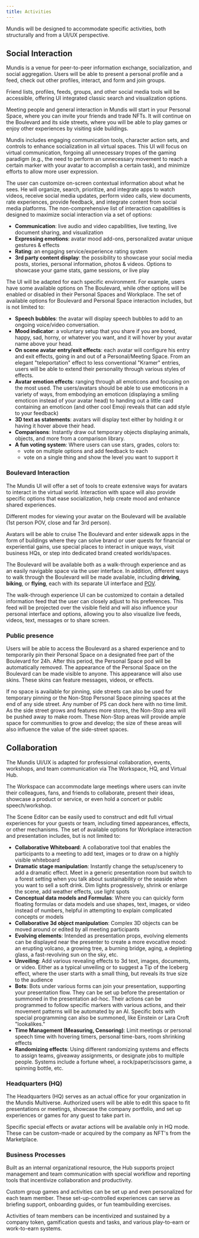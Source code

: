 ```yaml
---
title: Activities
---
```


Mundis will be designed to accommodate specific activities, both structurally and from a UI/UX perspective. 

## Social Interaction

Mundis is a venue for peer-to-peer information exchange, socialization, and social aggregation. Users will be able to present a personal profile and a feed, check out other profiles, interact, and form and join groups.

Friend lists, profiles, feeds, groups, and other social media tools will be accessible, offering UI integrated classic search and visualization options.

Meeting people and general interaction in Mundis will start in your Personal Space, where you can invite your friends and trade NFTs. It will continue on the Boulevard and its side streets, where you will be able to play games or enjoy other experiences by visiting side buildings.

Mundis includes engaging communication tools, character action sets, and controls to enhance socialization in all virtual spaces. This UI will focus on virtual communication, forgoing all unnecessary tropes of the gaming paradigm (e.g., the need to perform an unnecessary movement to reach a certain marker with your avatar to accomplish a certain task), and minimize efforts to allow more user expression.  

The user can customize on-screen contextual information about what he sees. He will organize, search, prioritize, and integrate apps to watch videos, receive social media updates, perform video calls, view documents, rate experiences, provide feedback, and integrate content from social media platforms.
The non-comprehensive list of interaction capabilities is designed to maximize social interaction via a set of options:

* **Communication**: live audio and video capabilities, live texting, live document sharing, and visualization
* **Expressing emotions**: avatar mood add-ons, personalized avatar unique gestures & effects
* **Rating**: an engaging service/experience rating system
* **3rd party content display**: the possibility to showcase your social media posts, stories, personal information, photos & videos. Options to showcase your game stats, game sessions, or live play

The UI will be adapted for each specific environment. For example, users have some available options on The Boulevard, while other options will be enabled or disabled in their Personal Spaces and Workplace. The set of available options for Boulevard and Personal Space interaction includes, but is not limited to:

* **Speech bubbles**: the avatar will display speech bubbles to add to an ongoing voice/video conversation.
* **Mood indicator**: a voluntary setup that you share if you are bored, happy, sad, horny, or whatever you want, and it will hover by your avatar name above your head.
* **On scene avatar entry/exit effects**: each avatar will configure his entry and exit effects, going in and out of a Personal/Meeting Space. From an elegant "teleportation" effect to less conventional "Kramer" entries, users will be able to extend their personality through various styles of effects.
* **Avatar emotion effects**: ranging through all emoticons and focusing on the most used. The users/avatars should be able to use emoticons in a variety of ways, from embodying an emoticon (displaying a smiling emoticon instead of your avatar head) to handing out a little card containing an emoticon (and other cool Emoji reveals that can add style to your feedback)
* **3D text as statements**: avatars will display text either by holding it or having it hover above their head.
* **Comparisons**: Instantly draw out temporary objects displaying animals, objects, and more from a comparison library.
* **A fun voting system**: Where users can use stars, grades, colors to:
  * vote on multiple options and add feedback to each
  * vote on a single thing and show the level you want to support it

### Boulevard Interaction

The Mundis UI will offer a set of tools to create extensive ways for avatars to interact in the virtual world. Interaction with space will also provide specific options that ease socialization, help create mood and enhance shared experiences.

Different modes for viewing your avatar on the Boulevard will be available (1st person POV, close and far 3rd person).

Avatars will be able to cruise The Boulevard and enter sidewalk apps in the form of buildings where they can solve brand or user quests for financial or experiential gains, use special places to interact in unique ways, visit business HQs, or step into dedicated brand created worlds/spaces.

The Boulevard will be available both as a walk-through experience and as an easily navigable space via the user interface. In addition, different ways to walk through the Boulevard will be made available, including **driving**, **biking**, or **flying**, each with its separate UI interface and [POV](/terminology#pov).

The walk-through experience UI can be customized to contain a detailed information feed that the user can closely adjust to his preferences. This feed will be projected over the visible field and will also influence your personal interface and options, allowing you to also visualize live feeds, videos, text, messages or to share screen. 

### Public presence

Users will be able to access the Boulevard as a shared experience and to temporarily pin their Personal Space on a designated free part of the Boulevard for 24h. After this period, the Personal Space pod will be automatically removed. The appearance of the Personal Space on the Boulevard can be made visible to anyone. This appearance will also use skins. These skins can feature messages, videos, or effects.

If no space is available for pinning, side streets can also be used for temporary pinning or the Non-Stop Personal Space pinning spaces at the end of any side street. Any number of PS can dock here with no time limit. As the side street grows and features more stores, the Non-Stop area will be pushed away to make room. These Non-Stop areas will provide ample space for communities to grow and develop; the size of these areas will also influence the value of the side-street spaces.

## Collaboration

The Mundis UI/UX is adapted for professional collaboration, events, workshops, and team communication via The Workspace, HQ, and Virtual Hub.

The Workspace can accommodate large meetings where users can invite their colleagues, fans, and friends to collaborate, present their ideas, showcase a product or service, or even hold a concert or public speech/workshop.

The Scene Editor can be easily used to construct and edit full virtual experiences for your guests or team, including timed appearances, effects, or other mechanisms.
The set of available options for Workplace interaction and presentation includes, but is not limited to:

* **Collaborative Whiteboard**: A collaborative tool that enables the participants to a meeting to add text, images or to draw on a highly visible whiteboard 
* **Dramatic stage manipulation**: Instantly change the setup/scenery to add a dramatic effect. Meet in a generic presentation room but switch to a forest setting when you talk about sustainability or the seaside when you want to sell a soft drink. Dim lights progressively, shrink or enlarge the scene, add weather effects, use light spots
* **Conceptual data models and Formulas**: Where you can quickly form floating formulas or data models and use shapes, text, images, or video instead of numbers, helpful in attempting to explain complicated concepts or models
* **Collaborative 3d object manipulation**: Complex 3D objects can be moved around or edited by all meeting participants
* **Evolving elements**: Intended as presentation props, evolving elements can be displayed near the presenter to create a more evocative mood:  an erupting volcano, a growing tree, a burning bridge, aging, a depleting glass, a fast-revolving sun on the sky, etc.
* **Unveiling**: Add various revealing effects to 3d text, images, documents, or video. Either as a typical unveiling or to suggest a Tip of the Iceberg effect, where the user starts with a small thing, but reveals its true size to the audience
* **Bots**: Bots under various forms can join your presentation, supporting your presentation flow. They can be set up before the presentation or summoned in the presentation ad-hoc. Their actions can be programmed to follow specific markers with various actions, and their movement patterns will be automated by an AI. Specific bots with special programming can also be summoned, like Einstein or Lara Croft "lookalikes."
* **Time Management (Measuring, Censoring)**: Limit meetings or personal speech time with hovering timers, personal time-bars, room shrinking effects
* **Randomizing effects**: Using different randomizing systems and effects to assign teams, giveaway assignments, or designate jobs to multiple people. Systems include a fortune wheel, a rock/paper/scissors game, a spinning bottle, etc.

### Headquarters (HQ)

The Headquarters (HQ) serves as an actual office for your organization in the Mundis Multiverse. Authorized users will be able to edit this space to fit presentations or meetings, showcase the company portfolio, and set up experiences or games for any guest to take part in.

Specific special effects or avatar actions will be available only in HQ mode. These can be custom-made or acquired by the company as NFT's from the Marketplace.

### Business Processes

Built as an internal organizational resource, the Hub supports project management and team communication with special workflow and reporting tools that incentivize collaboration and productivity.

Custom group games and activities can be set up and even personalized for each team member. These set-up-controlled experiences can serve as briefing support, onboarding guides, or fun teambuilding exercises.

Activities of team members can be incentivized and sustained by a company token, gamification quests and tasks, and various play-to-earn or work-to-earn systems. 

